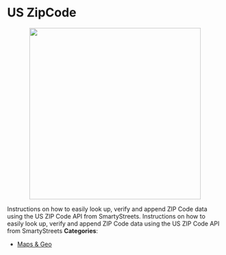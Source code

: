 # US ZipCode

<p align="center">
    <img width="400" src="https://raw.githubusercontent.com/awesome-apis/awesome-apis/apis/us-zipcode/logo_256x256.png" />
</p>


Instructions on how to easily look up, verify and append ZIP Code data using the US ZIP Code API from SmartyStreets. Instructions on how to easily look up, verify and append ZIP Code data using the US ZIP Code API from SmartyStreets
**Categories**:

- [Maps & Geo](https://github/awesome-apis/awesome-apis#maps-and-geo)



